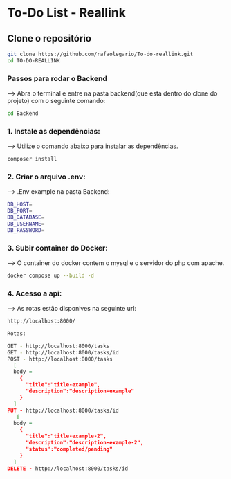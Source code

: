 # To-Do List - Reallink

## Clone o repositório

```bash
git clone https://github.com/rafaolegario/To-do-reallink.git
cd TO-DO-REALLINK
```

### Passos para rodar o Backend

--> Abra o terminal e entre na pasta backend(que está dentro do clone do projeto) com o seguinte comando:

```bash
cd Backend
```
### 1. Instale as dependências:

--> Utilize o comando abaixo para instalar as dependências. 

```bash
composer install
```
### 2. Criar o arquivo .env:

--> .Env example na pasta Backend:

```bash
DB_HOST=
DB_PORT=
DB_DATABASE=
DB_USERNAME=
DB_PASSWORD=
```

### 3. Subir container do Docker:

--> O container do docker contem o mysql e o servidor do php com apache.

```bash
docker compose up --build -d
```

### 4. Acesso a api:

--> As rotas estão disponives na seguinte url:


```bash
http://localhost:8000/

Rotas:

GET - http://localhost:8000/tasks
GET - http://localhost:8000/tasks/id
POST - http://localhost:8000/tasks 
  [
  body = 
    {
      "title":"title-example",
      "description":"description-example"
    }
  ]
PUT - http://localhost:8000/tasks/id
   [
  body = 
    {
      "title":"title-example-2",
      "description":"description-example-2",
      "status":"completed/pending"
    }
  ]
DELETE - http://localhost:8000/tasks/id

```